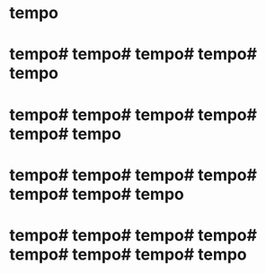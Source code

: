 # tempo
# tempo# tempo# tempo# tempo# tempo
# tempo# tempo# tempo# tempo# tempo# tempo
# tempo# tempo# tempo# tempo# tempo# tempo# tempo
# tempo# tempo# tempo# tempo# tempo# tempo# tempo# tempo
